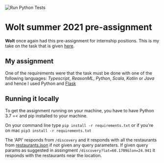 ![Run Python Tests](https://github.com/Pythonen/wolt_summer2021/workflows/Run%20Python%20Tests/badge.svg)

# Wolt summer 2021 pre-assignment

**Wolt** once again had this pre-assignment for internship positions.
This is my take on the task that is given [here](https://github.com/woltapp/summer2021-internship).

## My assignment

One of the requirements were that the task must be done with one of the following languages: *Typescript*, *ReasonML*, *Python*, *Scala*, *Kotlin* or *Java* and hence I used Python and [Flask](https://flask.palletsprojects.com/en/1.1.x/)

## Running it locally
To get the assignment running on your machine, you have to have Python 3.7 =< and pip installed to your machine.

On your command line type
`pip install -r requirements.txt`
or if you're on mac
`pip3 install -r requirements.txt`

The 'API' responds from `/discovery` and it responds with all the restaurants from [restaurants.json](https://raw.githubusercontent.com/woltapp/summer2021-internship/main/restaurants.json) if not given any query parameters.
If given query params as suggested in assingment `/discovery?lat=60.1709&lon=24.941` it responds with the restaurants near the location.